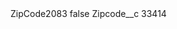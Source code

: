 <?xml version="1.0" encoding="UTF-8"?>
<CustomMetadata xmlns="http://soap.sforce.com/2006/04/metadata" xmlns:xsi="http://www.w3.org/2001/XMLSchema-instance" xmlns:xsd="http://www.w3.org/2001/XMLSchema">
    <label>ZipCode2083</label>
    <protected>false</protected>
    <values>
        <field>Zipcode__c</field>
        <value xsi:type="xsd:string">33414</value>
    </values>
</CustomMetadata>
